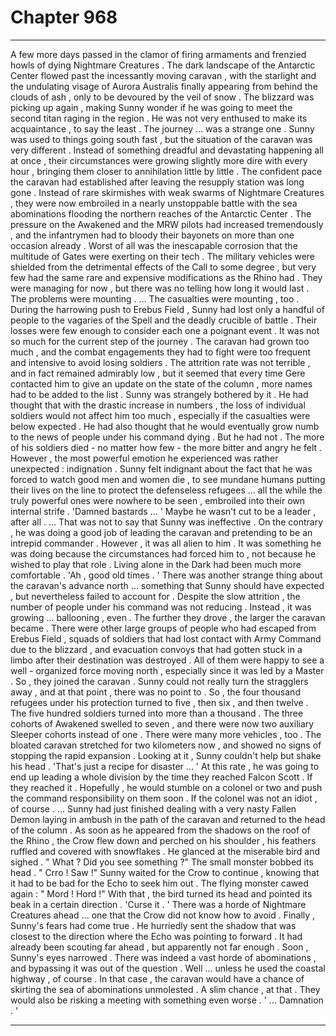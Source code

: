 
# Chapter 968


---

A few more days passed in the clamor of firing armaments and frenzied howls of dying Nightmare Creatures . The dark landscape of the Antarctic Center flowed past the incessantly moving caravan , with the starlight and the undulating visage of Aurora Australis finally appearing from behind the clouds of ash , only to be devoured by the veil of snow .
The blizzard was picking up again , making Sunny wonder if he was going to meet the second titan raging in the region . He was not very enthused to make its acquaintance , to say the least .
The journey ... was a strange one . Sunny was used to things going south fast , but the situation of the caravan was very different . Instead of something dreadful and devastating happening all at once , their circumstances were growing slightly more dire with every hour , bringing them closer to annihilation little by little .
The confident pace the caravan had established after leaving the resupply station was long gone . Instead of rare skirmishes with weak swarms of Nightmare Creatures , they were now embroiled in a nearly unstoppable battle with the sea abominations flooding the northern reaches of the Antarctic Center .
The pressure on the Awakened and the MRW pilots had increased tremendously , and the infantrymen had to bloody their bayonets on more than one occasion already .
Worst of all was the inescapable corrosion that the multitude of Gates were exerting on their tech . The military vehicles were shielded from the detrimental effects of the Call to some degree , but very few had the same rare and expensive modifications as the Rhino had . They were managing for now , but there was no telling how long it would last .
The problems were mounting .
... The casualties were mounting , too .
During the harrowing push to Erebus Field , Sunny had lost only a handful of people to the vagaries of the Spell and the deadly crucible of battle . Their losses were few enough to consider each one a poignant event .
It was not so much for the current step of the journey .
The caravan had grown too much , and the combat engagements they had to fight were too frequent and intensive to avoid losing soldiers . The attrition rate was not terrible , and in fact remained admirably low , but it seemed that every time Gere contacted him to give an update on the state of the column , more names had to be added to the list .
Sunny was strangely bothered by it . He had thought that with the drastic increase in numbers , the loss of individual soldiers would not affect him too much , especially if the casualties were below expected . He had also thought that he would eventually grow numb to the news of people under his command dying .
But he had not .
The more of his soldiers died - no matter how few - the more bitter and angry he felt . However , the most powerful emotion he experienced was rather unexpected : indignation .
Sunny felt indignant about the fact that he was forced to watch good men and women die , to see mundane humans putting their lives on the line to protect the defenseless refugees ... all the while the truly powerful ones were nowhere to be seen , embroiled into their own internal strife .
'Damned bastards ... '
Maybe he wasn't cut to be a leader , after all .
... That was not to say that Sunny was ineffective . On the contrary , he was doing a good job of leading the caravan and pretending to be an intrepid commander . However , it was all alien to him . It was something he was doing because the circumstances had forced him to , not because he wished to play that role .
Living alone in the Dark had been much more comfortable .
'Ah , good old times . '
There was another strange thing about the caravan's advance north ... something that Sunny should have expected , but nevertheless failed to account for .
Despite the slow attrition , the number of people under his command was not reducing . Instead , it was growing ... ballooning , even . The further they drove , the larger the caravan became .
There were other large groups of people who had escaped from Erebus Field , squads of soldiers that had lost contact with Army Command due to the blizzard , and evacuation convoys that had gotten stuck in a limbo after their destination was destroyed . All of them were happy to see a well - organized force moving north , especially since it was led by a Master .
So , they joined the caravan . Sunny could not really turn the stragglers away , and at that point , there was no point to .
So , the four thousand refugees under his protection turned to five , then six , and then twelve . The five hundred soldiers turned into more than a thousand .
The three cohorts of Awakened swelled to seven , and there were now two auxiliary Sleeper cohorts instead of one .
There were many more vehicles , too . The bloated caravan stretched for two kilometers now , and showed no signs of stopping the rapid expansion .
Looking at it , Sunny couldn't help but shake his head .
'That's just a recipe for disaster ... '
At this rate , he was going to end up leading a whole division by the time they reached Falcon Scott . If they reached it .
Hopefully , he would stumble on a colonel or two and push the command responsibility on them soon . If the colonel was not an idiot , of course .
... Sunny had just finished dealing with a very nasty Fallen Demon laying in ambush in the path of the caravan and returned to the head of the column . As soon as he appeared from the shadows on the roof of the Rhino , the Crow flew down and perched on his shoulder , his feathers ruffled and covered with snowflakes .
He glanced at the miserable bird and sighed .
" What ? Did you see something ?"
The small monster bobbed its head .
" Crro ! Saw !"
Sunny waited for the Crow to continue , knowing that it had to be bad for the Echo to seek him out . The flying monster cawed again :
" Mord ! Hord !"
With that , the bird turned its head and pointed its beak in a certain direction .
'Curse it . '
There was a horde of Nightmare Creatures ahead ... one that the Crow did not know how to avoid . Finally , Sunny's fears had come true .
He hurriedly sent the shadow that was closest to the direction where the Echo was pointing to forward . It had already been scouting far ahead , but apparently not far enough .
Soon , Sunny's eyes narrowed .
There was indeed a vast horde of abominations , and bypassing it was out of the question .
Well ... unless he used the coastal highway , of course .
In that case , the caravan would have a chance of skirting the sea of abominations unmolested . A slim chance , at that .
They would also be risking a meeting with something even worse .
' ... Damnation . '

---

